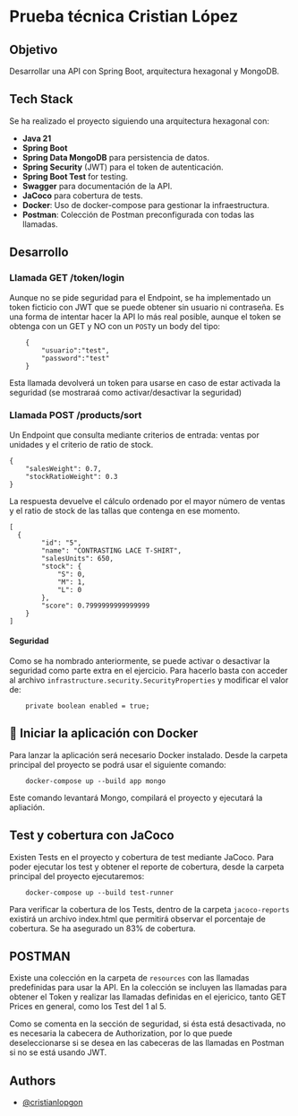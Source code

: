 # Prueba técnica Cristian López

## Objetivo

Desarrollar una API con Spring Boot, arquitectura hexagonal y MongoDB.

## Tech Stack

Se ha realizado el proyecto siguiendo una arquitectura hexagonal con:

- **Java 21**
- **Spring Boot**
- **Spring Data MongoDB** para persistencia de datos.
- **Spring Security** (JWT) para el token de autenticación.
- **Spring Boot Test** for testing.
- **Swagger** para documentación de la API.
- **JaCoco** para cobertura de tests.
- **Docker**: Uso de docker-compose para gestionar la infraestructura.
- **Postman**: Colección de Postman preconfigurada con todas las llamadas.

## Desarrollo


### Llamada GET /token/login

Aunque no se pide seguridad para el Endpoint, se ha implementado un token ficticio con JWT que se puede obtener sin usuario ni contraseña. Es una forma de intentar hacer la API lo más real posible, aunque el token se obtenga con un GET y NO con un `POST`y un body del tipo:

		{
			"usuario":"test", 
			"password":"test"
		}
		
Esta llamada devolverá un token para usarse en caso de estar activada la seguridad (se mostraraá como activar/desactivar la seguridad)

### Llamada POST /products/sort

Un Endpoint que consulta mediante criterios de entrada: ventas por unidades y
el criterio de ratio de stock.

	{
	    "salesWeight": 0.7,
	    "stockRatioWeight": 0.3
	}
	
La respuesta devuelve el cálculo ordenado por el mayor número de ventas y el ratio de stock de las tallas que contenga en ese momento.

	[
	  {
	        "id": "5",
	        "name": "CONTRASTING LACE T-SHIRT",
	        "salesUnits": 650,
	        "stock": {
	            "S": 0,
	            "M": 1,
	            "L": 0
	        },
	        "score": 0.7999999999999999
	    }
	]
	
#### Seguridad

Como se ha nombrado anteriormente, se puede activar o desactivar la seguridad como parte extra en el ejercicio. Para hacerlo basta con acceder al archivo `infrastructure.security.SecurityProperties` y modificar el valor de:

```
	private boolean enabled = true;
```

## 🚀 Iniciar la aplicación con Docker

Para lanzar la aplicación será necesario Docker instalado. Desde la carpeta principal del proyecto se podrá usar el siguiente comando:

```
	docker-compose up --build app mongo
```

Este comando levantará Mongo, compilará el proyecto y ejecutará la apliación.

## Test y cobertura con JaCoco

Existen Tests en el proyecto y cobertura de test mediante JaCoco. Para poder ejecutar los test y obtener el reporte de cobertura, desde la carpeta principal del proyecto ejecutaremos:

```
	docker-compose up --build test-runner
```

Para verificar la cobertura de los Tests, dentro de la carpeta `jacoco-reports` existirá un archivo index.html que permitirá observar el porcentaje de cobertura. Se ha asegurado un 83% de cobertura.

## POSTMAN

Existe una colección en la carpeta de `resources` con las llamadas predefinidas para usar la API. En la colección se incluyen las llamadas para obtener el Token y realizar las llamadas definidas en el ejericico, tanto GET Prices en general, como los Test del 1 al 5. 

Como se comenta en la sección de seguridad, si ésta está desactivada, no es necesaria la cabecera de Authorization, por lo que puede deseleccionarse si se desea en las cabeceras de las llamadas en Postman si no se está usando JWT.

## Authors

- [@cristianlopgon](https://github.com/CristianLopGon)